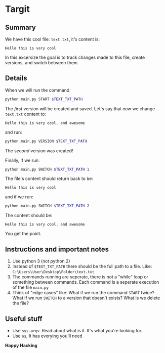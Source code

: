 # Targit

## Summary
We have this cool file: `text.txt`, it's content is:

```
Hello this is very cool
```

In this excersize the goal is to track changes made to this file, create versions, and switch between them.

## Details

When we will run the command:
```bash
python main.py START $TEXT_TXT_PATH
```
The *first* version will be created and saved. Let's say that now we change `text.txt` content to:
```
Hello this is very cool, and awesome
```
and run:
```bash
python main.py VERSION $TEXT_TXT_PATH
```
The *second* version was created!

Finally, if we run:
```bash
python main.py SWITCH $TEXT_TXT_PATH 1
```

The file's content should return back to be:
```
Hello this is very cool
```

and if we run:
```bash
python main.py SWITCH $TEXT_TXT_PATH 2
```

The content should be:
```
Hello this is very cool, and awesome
```

You get the point.

## Instructions and important notes
1. Use python 3 (not python 2)
2. Instead of `$TEXT_TXT_PATH` there should be the full path to a file. Like: `C:\Users\User\Desktop\Folder\text.txt`
3. The commands running are seperate, there is not a "while" loop or something between commands. Each command is a seperate execution of the file `main.py`
4. Think of "edge cases" like: What if we run the command `START` twice? What if we run `SWITCH` to a version that doesn't exists? What is we delete the file?

## Useful stuff

- Use `sys.argv`. Read about what is it. It's what you're looking for.
- Use `os`, It has everying you'll need

__Happy Hacking__